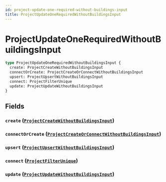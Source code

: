 ```yaml
---
id: project-update-one-required-without-buildings-input
title: ProjectUpdateOneRequiredWithoutBuildingsInput
---
```


 # ProjectUpdateOneRequiredWithoutBuildingsInput





```graphql
type ProjectUpdateOneRequiredWithoutBuildingsInput {
  create: ProjectCreateWithoutBuildingsInput
  connectOrCreate: ProjectCreateOrConnectWithoutBuildingsInput
  upsert: ProjectUpsertWithoutBuildingsInput
  connect: ProjectFilterUnique
  update: ProjectUpdateWithoutBuildingsInput
}
```


## Fields

### `create` ([`ProjectCreateWithoutBuildingsInput`](/inputs/project-create-without-buildings-input))




### `connectOrCreate` ([`ProjectCreateOrConnectWithoutBuildingsInput`](/inputs/project-create-or-connect-without-buildings-input))




### `upsert` ([`ProjectUpsertWithoutBuildingsInput`](/inputs/project-upsert-without-buildings-input))




### `connect` ([`ProjectFilterUnique`](/inputs/project-filter-unique))




### `update` ([`ProjectUpdateWithoutBuildingsInput`](/inputs/project-update-without-buildings-input))







